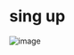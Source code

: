 # sing up

![image](https://github.com/user-attachments/assets/ea2d06fc-7b00-489b-8e8b-eaccfe76d4e0)
